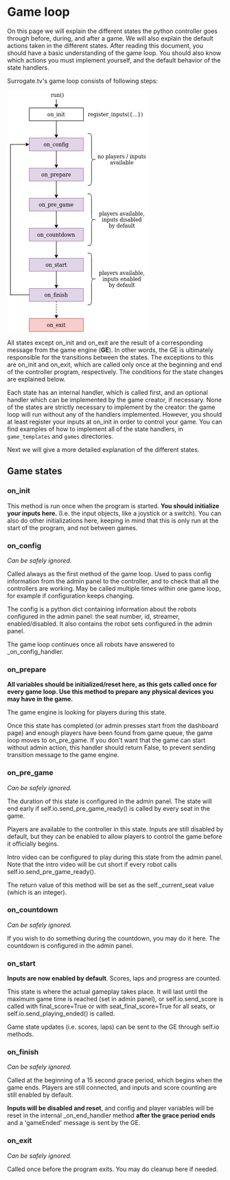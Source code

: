 # Game loop

On this page we will explain the different states the python controller goes through
before, during, and after a game. We will also explain the default actions taken
in the different states. After reading this document, you should have a basic understanding
of the game loop. You should also know which actions you must implement yourself,
and the default behavior of the state handlers.

Surrogate.tv's game loop consists of following steps:

![Game loop steps](_static/images/game_loop.png)

All states except on_init and on_exit are the result of a corresponding message
from the game engine (**GE**). In other words, the GE is ultimately
responsible for the transitions between the states. The exceptions to this are
on_init and on_exit, which are called only once at the beginning and end of the
controller program, respectively. The conditions for the state changes are
explained below.

Each state has an internal handler, which is called first, and an optional handler
which can be implemented by the game creator, if necessary. None of the states
are strictly necessary to implement by the creator: the game loop will run without
any of the handlers implemented. However, you should at least register your inputs
at on_init in order to control your game. You can find examples of how to implement
all of the state handlers, in `game_templates` and `games` directories.

Next we will give a more detailed explanation of the different states.

## Game states

### on_init

This method is run once when the program is started.
**You should initialize your inputs here.** (I.e. the input objects, like a joystick
or a switch). You can also do other initializations here, keeping in mind that
this is only run at the start of the program, and not between games.

### on_config

*Can be safely ignored.*

Called always as the first method of the game loop. Used to pass config information
from the admin panel to the controller, and to check that all the controllers are
working. May be called multiple times within one game loop, for example if configuration
keeps changing.

The config is a python dict containing information about the robots configured
in the admin panel: the seat number, id, streamer, enabled/disabled. It also
contains the robot sets configured in the admin panel.

The game loop continues once all robots have answered to \_on_config_handler.

### on_prepare

**All variables should be initialized/reset here, as this gets called once for
every game loop. Use this method to prepare any physical devices you may have
in the game.**

The game engine is looking for players during this state.

Once this state has completed (or admin presses start from the dashboard page)
and enough players have been found from game queue, the game loop moves to on_pre_game.
If you don't want that the game can start without admin action, this handler should
return False, to prevent sending transition message to the game engine.

### on_pre_game

*Can be safely ignored.*

The duration of this state is configured in the admin panel. The state will end
early if self.io.send_pre_game_ready() is called by every seat in the game.

Players are available to the controller in this state. Inputs are still disabled
by default, but they can be enabled to allow players to control the game before
it officially begins.

Intro video can be configured to play during this state from the admin panel.
Note that the intro video will be cut short if every robot calls self.io.send_pre_game_ready().

The return value of this method will be set as the self.\_current_seat value
(which is an integer).

### on_countdown

*Can be safely ignored.*

If you wish to do something during the countdown, you may do it here.
The countdown is configured in the admin panel.

### on_start

**Inputs are now enabled by default**. Scores, laps and progress are counted.

This state is where the actual gameplay takes place. It will last until the maximum
game time is reached (set in admin panel), or self.io.send_score is called with
final_score=True or with seat_final_score=True for all seats, or self.io.send_playing_ended()
is called.

Game state updates (i.e. scores, laps) can be sent to the GE through self.io methods.

### on_finish

*Can be safely ignored.*

Called at the beginning of a 15 second grace period, which begins when the
game ends. Players are still connected, and inputs and score counting are still
enabled by default.

**Inputs will be disabled and reset**, and config and player variables will be
reset in the internal \_on_end_handler method **after the grace period ends**
and a 'gameEnded' message is sent by the GE.

### on_exit

*Can be safely ignored.*

Called once before the program exits. You may do cleanup here if needed.
